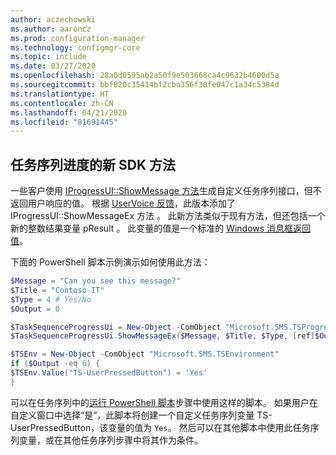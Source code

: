 ```yaml
---
author: aczechowski
ms.author: aaroncz
ms.prod: configuration-manager
ms.technology: configmgr-core
ms.topic: include
ms.date: 03/27/2020
ms.openlocfilehash: 28a0d0595ab2a50f9e503668ca4c9632b4600d5a
ms.sourcegitcommit: bbf820c35414bf2cba356f30fe047c1a34c5384d
ms.translationtype: HT
ms.contentlocale: zh-CN
ms.lasthandoff: 04/21/2020
ms.locfileid: "81691445"
---
```

## <a name="new-sdk-method-for-task-sequence-progress"></a><a name="bkmk_tsapi"></a> 任务序列进度的新 SDK 方法

<!--6448458-->

一些客户使用 [IProgressUI::ShowMessage 方法](../../../../../develop/reference/core/clients/client-classes/iprogressui--showmessage-method.md)生成自定义任务序列接口，但不返回用户响应的值。 根据 [UserVoice 反馈](https://configurationmanager.uservoice.com/forums/300492-ideas/suggestions/37304425-tsprogressui-showmessage-enable-output)，此版本添加了 IProgressUI::ShowMessageEx 方法  。 此新方法类似于现有方法，但还包括一个新的整数结果变量 pResult  。 此变量的值是一个标准的 [Windows 消息框返回值](https://docs.microsoft.com/windows/win32/api/winuser/nf-winuser-messagebox#return-value)。

下面的 PowerShell 脚本示例演示如何使用此方法：

```PowerShell
$Message = "Can you see this message?"
$Title = "Contoso IT"
$Type = 4 # Yes/No
$Output = 0

$TaskSequenceProgressUi = New-Object -ComObject "Microsoft.SMS.TSProgressUI"
$TaskSequenceProgressUi.ShowMessageEx($Message, $Title, $Type, [ref]$Output)

$TSEnv = New-Object -ComObject "Microsoft.SMS.TSEnvironment"
if ($Output -eq 6) {
$TSEnv.Value("TS-UserPressedButton") = 'Yes'
}
```

可以在任务序列中的[运行 PowerShell 脚本](../../../../../osd/understand/task-sequence-steps.md#BKMK_RunPowerShellScript)步骤中使用这样的脚本。 如果用户在自定义窗口中选择“是”，此脚本将创建一个自定义任务序列变量 TS-UserPressedButton，该变量的值为 `Yes`。 然后可以在其他脚本中使用此任务序列变量，或在其他任务序列步骤中将其作为条件。
